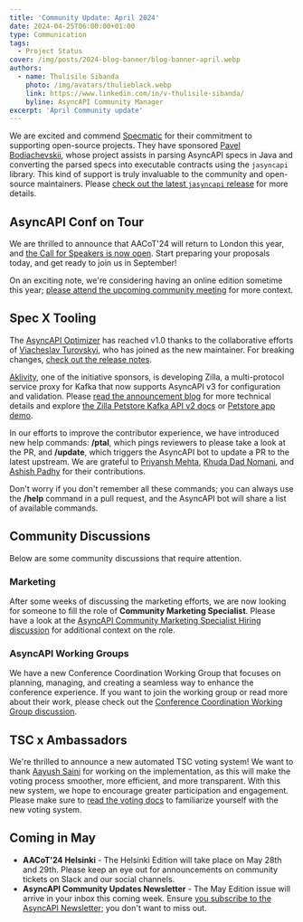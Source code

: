 ```yaml
---
title: 'Community Update: April 2024'
date: 2024-04-25T06:00:00+01:00
type: Communication
tags:
  - Project Status
cover: /img/posts/2024-blog-banner/blog-banner-april.webp
authors:
  - name: Thulisile Sibanda
    photo: /img/avatars/thulieblack.webp
    link: https://www.linkedin.com/in/v-thulisile-sibanda/
    byline: AsyncAPI Community Manager
excerpt: 'April Community update'
---
```


We are excited and commend [Specmatic](https://specmatic.in/) for their commitment to supporting open-source projects. They have sponsored [Pavel Bodiachevskii](https://www.linkedin.com/in/pavel-bo/), whose project assists in parsing AsyncAPI specs in Java and converting the parsed specs into executable contracts using the `jasyncapi` library. This kind of support is truly invaluable to the community and open-source maintainers. Please [check out the latest `jasyncapi` release](https://github.com/asyncapi/jasyncapi/releases/tag/1.0.0-RC) for more details.

## AsyncAPI Conf on Tour

We are thrilled to announce that AACoT'24 will return to London this year, and [the Call for Speakers is now open](https://conference.asyncapi.com/venue/London). Start preparing your proposals today, and get ready to join us in September!

On an exciting note, we're considering having an online edition sometime this year; [please attend the upcoming community meeting](https://github.com/asyncapi/community/issues/1184) for more context.

## Spec X Tooling

The [AsyncAPI Optimizer](https://github.com/asyncapi/optimizer) has reached v1.0 thanks to the collaborative efforts of [Viacheslav Turovskyi](https://github.com/aeworxet), who has joined as the new maintainer. For breaking changes, [check out the release notes](https://github.com/asyncapi/optimizer/releases/tag/v1.0.0).

[Aklivity](https://www.aklivity.io/), one of the initiative sponsors, is developing Zilla, a multi-protocol service proxy for Kafka that now supports AsyncAPI v3 for configuration and validation. Please [read the announcement blog](https://www.aklivity.io/post/announcing-openapi-and-asyncapi-support-in-zilla) for more technical details and explore [the Zilla Petstore Kafka API v2 docs](https://tinyurl.com/zilla-petstore-kafka-v2) or [Petstore app demo](https://github.com/aklivity/zilla-demos/blob/main/petstore/README.md).

In our efforts to improve the contributor experience, we have introduced new help commands: **/ptal**, which pings reviewers to please take a look at the PR, and **/update**, which triggers the AsyncAPI bot to update a PR to the latest upstream. We are grateful to [Priyansh Mehta](https://github.com/Priyansh61), [Khuda Dad Nomani](https://www.linkedin.com/in/khudadadnomani), and [Ashish Padhy](https://www.linkedin.com/in/ashish-padhy3023) for their contributions.

Don't worry if you don't remember all these commands; you can always use the **/help** command in a pull request, and the AsyncAPI bot will share a list of available commands.

## Community Discussions

Below are some community discussions that require attention.

### Marketing

After some weeks of discussing the marketing efforts, we are now looking for someone to fill the role of **Community Marketing Specialist**. Please have a look at the [AsyncAPI Community Marketing Specialist Hiring discussion](https://github.com/orgs/asyncapi/discussions/1176) for additional context on the role.

### AsyncAPI Working Groups

We have a new Conference Coordination Working Group that focuses on planning, managing, and creating a seamless way to enhance the conference experience. If you want to join the working group or read more about their work, please check out the [Conference Coordination Working Group discussion](https://github.com/orgs/asyncapi/discussions/1170).

## TSC x Ambassadors

We're thrilled to announce a new automated TSC voting system! We want to thank [Aayush Saini](https://github.com/AayushSaini101) for working on the implementation, as this will make the voting process smoother, more efficient, and more transparent. With this new system, we hope to encourage greater participation and engagement. Please make sure to [read the voting docs](https://github.com/asyncapi/community/blob/master/voting.md) to familiarize yourself with the new voting system.

## Coming in May

- **AACoT'24 Helsinki** - The Helsinki Edition will take place on May 28th and 29th. Please keep an eye out for announcements on community tickets on Slack and our social channels.
- **AsyncAPI Community Updates Newsletter** - The May Edition issue will arrive in your inbox this coming week. Ensure [you subscribe to the AsyncAPI Newsletter](https://www.asyncapi.com/newsletter); you don't want to miss out.
